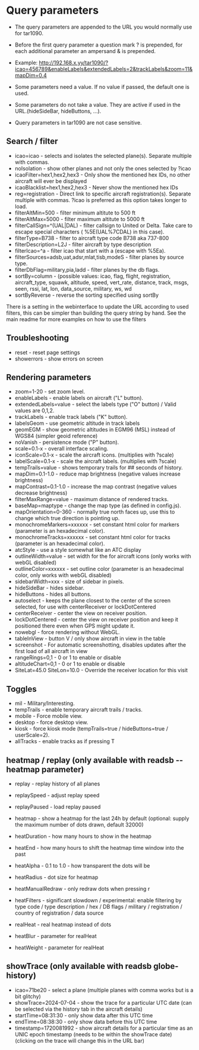 # Query parameters

- The query parameters are appended to the URL you would normally use for tar1090.
- Before the first query parameter a question mark ? is prepended, for each additional parameter an ampersand & is prepended.
- Example: http://192.168.x.yy/tar1090/?icao=456789&enableLabels&extendedLabels=2&trackLabels&zoom=11&mapDim=0.4

- Some parameters need a value. If no value if passed, the default one is used.
- Some parameters do not take a value. They are active if used in the URL.(hideSideBar, hideButtons, ...).
- Query parameters in tar1090 are not case sensitive.

## Search / filter

- icao=icao - selects and isolates the selected plane(s). Separate multiple with commas.
- noIsolation - show other planes and not only the ones selected by ?icao
- icaoFilter=hex1,hex2,hex3 - Only show the mentioned hex IDs, no other aircraft will ever be displayed
- icaoBlacklist=hex1,hex2,hex3 - Never show the mentioned hex IDs
- reg=registration - Direct link to specific aircraft registration(s). Separate multiple with commas. ?icao is preferred as this option takes longer to load.
- filterAltMin=500 - filter minimum altitute to 500 ft
- filterAltMax=5000 - filter maximum altitute to 5000 ft
- filterCallSign=^(UAL|DAL) - filter callsign to United or Delta. Take care to escape special characters ( %5E(UAL%7CDAL) in this case).
- filterType=B738 - filter to aircraft type code B738 aka 737-800
- filterDescription=L2J - filter aircraft by type description
- filterIcao=^a - filter icao that start with a (escape with %5Ea).
- filterSources=adsb,uat,adsr,mlat,tisb,modeS - filter planes by source type.
- filterDbFlag=military,pia,ladd - filter planes by the db flags.
- sortBy=column - (possible values: icao, flag, flight, registration, aircraft_type, squawk, altitude, speed, vert_rate, distance, track, msgs, seen, rssi, lat, lon, data_source, military, ws, wd
- sortByReverse - reverse the sorting specified using sortBy

There is a setting in the webinterface to update the URL according to used filters, this can be simpler than building the query string by hand.
See the main readme for more examples on how to use the filters

## Troubleshooting

- reset - reset page settings
- showerrors - show errors on screen

## Rendering parameters

- zoom=1-20 - set zoom level.
- enableLabels - enable labels on aircraft ("L" button).
- extendedLabels=value - select the labels type ("O" button) / Valid values are 0,1,2.
- trackLabels - enable track labels ("K" button).
- labelsGeom - use geometric altitude in track labels
- geomEGM - show geometric altitudes in EGM96 (MSL) instead of WGS84 (simpler geoid reference)
- noVanish - persistence mode ("P" button).
- scale=0.1-x - overall interface scaling.
- iconScale=0.1-x - scale the aircraft icons. (multiplies with ?scale)
- labelScale=0.1-x - scale the aircraft labels. (multiplies with ?scale)
- tempTrails=value - shows temporary trails for ## seconds of history.
- mapDim=0.1-1.0 - reduce map brightness (negative values increase brightness)
- mapContrast=0.1-1.0 - increase the map contrast (negative values decrease brightness)
- filterMaxRange=value - maximum distance of rendered tracks.
- baseMap=maptype - change the map type (as defined in config.js).
- mapOrientation=0-360 - normally true north faces up, use this to change which true direction is pointing up.
- monochromeMarkers=xxxxxx - set constant html color for markers (parameter is an hexadecimal color).
- monochromeTracks=xxxxxx - set constant html color for tracks (parameter is an hexadecimal color).
- atcStyle - use a style somewhat like an ATC display
- outlineWidth=value - set width for the for aircraft icons (only works with webGL disabled)
- outlineColor=xxxxxx - set outline color (parameter is an hexadecimal color, only works with webGL disabled)
- sidebarWidth=xxx - size of sidebar in pixels.
- hideSideBar - hides sidebar.
- hideButtons - hides all buttons.
- autoselect - keeps the plane closest to the center of the screen selected, for use with centerReceiver or lockDotCentered
- centerReceiver - center the view on receiver position.
- lockDotCentered - center the view on receiver position and keep it positioned there even when GPS might update it.
- nowebgl - force rendering without WebGL.
- tableInView - button V / only show aircraft in view in the table
- screenshot - For automatic screenshotting, disables updates after the first load of all aircraft in view
- rangeRings=0,1 - 0 or 1 to enable or disable
- altitudeChart=0,1 - 0 or 1 to enable or disable
- SiteLat=45.0 SiteLon=10.0 - Override the receiver location for this visit

## Toggles

- mil - Military/Interesting.
- tempTrails - enable temporary aircraft trails / tracks.
- mobile - Force mobile view.
- desktop - force desktop view.
- kiosk - force kiosk mode (tempTrails=true / hideButtons=true / userScale=2).
- allTracks - enable tracks as if pressing T

## heatmap / replay (only available with readsb --heatmap parameter)

- replay - replay history of all planes
- replaySpeed - adjust replay speed
- replayPaused - load replay paused
- heatmap - show a heatmap for the last 24h by default (optional: supply the maximum number of dots drawn, default 32000)
- heatDuration - how many hours to show in the heatmap
- heatEnd - how many hours to shift the heatmap time window into the past
- heatAlpha - 0.1 to 1.0 - how transparent the dots will be
- heatRadius - dot size for heatmap
- heatManualRedraw - only redraw dots when pressing r
- heatFilters - significant slowdown / experimental: enable filtering by type code / type description / hex / DB flags / military / registration / country of registration / data source

- realHeat - real heatmap instead of dots
- heatBlur - parameter for realHeat
- heatWeight - parameter for realHeat

## showTrace (only available with readsb globe-history)

- icao=71be20 - select a plane (multiple planes with comma works but is a bit glitchy)
- showTrace=2024-07-04 - show the trace for a particular UTC date (can be selected via the history tab in the aircraft details)
- startTime=08:31:30 - only show data after this UTC time
- endTime=08:38:30 - only show data before this UTC time
- timestamp=1720081992 - show aircraft details for a particular time as an UNIC epoch timestamp (needs to be within the showTrace date) (clicking on the trace will change this in the URL bar)
